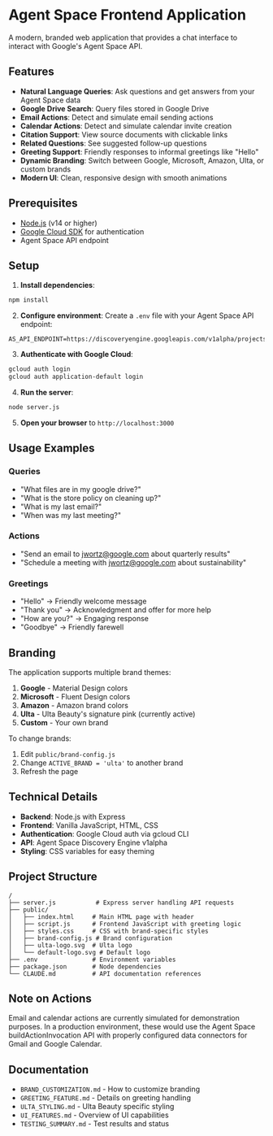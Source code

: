 # Agent Space Frontend Application

A modern, branded web application that provides a chat interface to interact with Google's Agent Space API.

## Features

- **Natural Language Queries**: Ask questions and get answers from your Agent Space data
- **Google Drive Search**: Query files stored in Google Drive
- **Email Actions**: Detect and simulate email sending actions
- **Calendar Actions**: Detect and simulate calendar invite creation
- **Citation Support**: View source documents with clickable links
- **Related Questions**: See suggested follow-up questions
- **Greeting Support**: Friendly responses to informal greetings like "Hello"
- **Dynamic Branding**: Switch between Google, Microsoft, Amazon, Ulta, or custom brands
- **Modern UI**: Clean, responsive design with smooth animations

## Prerequisites

- [Node.js](https://nodejs.org/) (v14 or higher)
- [Google Cloud SDK](https://cloud.google.com/sdk/docs/install) for authentication
- Agent Space API endpoint

## Setup

1. **Install dependencies**:
```bash
npm install
```

2. **Configure environment**:
Create a `.env` file with your Agent Space API endpoint:
```
AS_API_ENDPOINT=https://discoveryengine.googleapis.com/v1alpha/projects/.../engines/...
```

3. **Authenticate with Google Cloud**:
```bash
gcloud auth login
gcloud auth application-default login
```

4. **Run the server**:
```bash
node server.js
```

5. **Open your browser** to `http://localhost:3000`

## Usage Examples

### Queries
- "What files are in my google drive?"
- "What is the store policy on cleaning up?"
- "What is my last email?"
- "When was my last meeting?"

### Actions
- "Send an email to jwortz@google.com about quarterly results"
- "Schedule a meeting with jwortz@google.com about sustainability"

### Greetings
- "Hello" → Friendly welcome message
- "Thank you" → Acknowledgment and offer for more help
- "How are you?" → Engaging response
- "Goodbye" → Friendly farewell

## Branding

The application supports multiple brand themes:

1. **Google** - Material Design colors
2. **Microsoft** - Fluent Design colors
3. **Amazon** - Amazon brand colors
4. **Ulta** - Ulta Beauty's signature pink (currently active)
5. **Custom** - Your own brand

To change brands:
1. Edit `public/brand-config.js`
2. Change `ACTIVE_BRAND = 'ulta'` to another brand
3. Refresh the page

## Technical Details

- **Backend**: Node.js with Express
- **Frontend**: Vanilla JavaScript, HTML, CSS
- **Authentication**: Google Cloud auth via gcloud CLI
- **API**: Agent Space Discovery Engine v1alpha
- **Styling**: CSS variables for easy theming

## Project Structure

```
/
├── server.js           # Express server handling API requests
├── public/
│   ├── index.html     # Main HTML page with header
│   ├── script.js      # Frontend JavaScript with greeting logic
│   ├── styles.css     # CSS with brand-specific styles
│   ├── brand-config.js # Brand configuration
│   ├── ulta-logo.svg  # Ulta logo
│   └── default-logo.svg # Default logo
├── .env               # Environment variables
├── package.json       # Node dependencies
└── CLAUDE.md          # API documentation references
```

## Note on Actions

Email and calendar actions are currently simulated for demonstration purposes. In a production environment, these would use the Agent Space buildActionInvocation API with properly configured data connectors for Gmail and Google Calendar.

## Documentation

- `BRAND_CUSTOMIZATION.md` - How to customize branding
- `GREETING_FEATURE.md` - Details on greeting handling
- `ULTA_STYLING.md` - Ulta Beauty specific styling
- `UI_FEATURES.md` - Overview of UI capabilities
- `TESTING_SUMMARY.md` - Test results and status